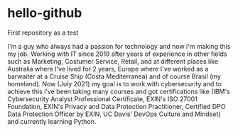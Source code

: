 # hello-github
First repository as a test

I'm a guy who always had a passion for technology and now i'm making this my job. 
Working with IT since 2019 after years of experience in other fields such as Marketing, Costumer Service, Retail, and at different places like Australia where I've lived for 2 years, Europe where I've worked as a barwaiter at a Cruise Ship (Costa Mediterranea) and of course Brasil (my homeland).
Now (July 2021) my goal is to work with cybersecurity and to achieve this i've been taking many courses and got certifications like (IBM's Cybersecurity Analyst Professional Certificate, EXIN's ISO 27001 Foundation, EXIN's Privacy and Data Protection Practitioner, Certified DPO Data Protection Officer by EXIN, UC Davis' DevOps Culture and Mindset) and currently learning Python.
